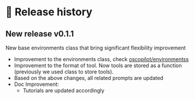 # 🚀 Release history

## New release v0.1.1

New base environments class that bring significant flexibility improvement

- Improvement to the environments class, check [oscopilot/environmentss](../oscopilot/environments)
- Improvement to the format of tool. Now tools are stored as a function (previously we used class to store tools).
- Based on the above changes, all related prompts are updated
- Doc Improvement: 
  - Tutorials are updated accordingly

